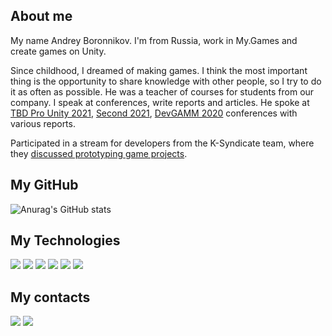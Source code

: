 ## About me
My name Andrey Boronnikov. I'm from Russia, work in My.Games and create games on Unity.

Since childhood, I dreamed of making games. 
I think the most important thing is the opportunity to share knowledge with other people, so I try to do it as often as possible. He was a teacher of courses for students from our company. I speak at conferences, write reports and articles.
He spoke at [TBD Pro Unity 2021](https://youtu.be/fSnYdlKqOpo), [Second 2021](https://youtu.be/TasWi76AGdg), [DevGAMM 2020](https://youtu.be/_VGobYAm6gA) conferences with various reports.

Participated in a stream for developers from the K-Syndicate team, where they [discussed prototyping game projects](https://www.youtube.com/live/-a2b8sM-mZc?feature=share).

## My GitHub
![Anurag's GitHub stats](https://github-readme-stats.vercel.app/api?username=red-cat-fat&show_icons=true&theme=dark)
    
## My Technologies
  <img src="https://img.shields.io/badge/Unity-000000?style=for-the-badge&logo=Unity&logoColor=FFFFFF"/> <img src="https://img.shields.io/badge/Rider-E64415?style=for-the-badge&logo=Rider&logoColor=FFFFFF"/> <img src="https://img.shields.io/badge/.NET-512BD4?style=for-the-badge&logo=C Sharp&logoColor=FFFFFF"/> <img src="https://img.shields.io/badge/TypeScript-3178C6?style=for-the-badge&logo=TypeScript&logoColor=FFFFFF"/> <img src="https://img.shields.io/badge/TeamCity-007AFF?style=for-the-badge&logo=TeamCity&logoColor=FFFFFF"/> <img src="https://img.shields.io/badge/Blender-F5792A?style=for-the-badge&logo=BLENDER&logoColor=FFFFFF"/>

## My contacts
<a href="https://habr.com/ru/users/red-cat-fat/posts/"><img src="https://img.shields.io/badge/My posts in Habr-65A3BE?style=for-the-badge&logo=Habr&logoColor=FFFFFF"/></a>
<a href="https://t.me/red_cat_fat"><img src="https://img.shields.io/badge/I'm in the telegram-26A5E4?style=for-the-badge&logo=Telegram&logoColor=FFFFFF"/></a>
